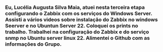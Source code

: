 ### Eu, **Lucélia Augusta Silva Maia**, atuei nesta terceira etapa configurando o Zabbix com os serviços do Windows Server. Assisti a vários videos sobre instalação do Zabbix no windows Seerver e no Ubuntun Server 22. Coloquei os prints no trabalho. Trabalhei na configuração do Zabbix e do serviço snmp no Ubuntu server linux 22. Alimentei o Github com as informações do Grupo.
